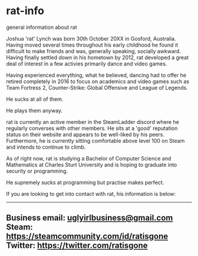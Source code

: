 # rat-info
general information about rat

Joshua 'rat' Lynch was born 30th October 20XX in Gosford, Australia. Having moved several times throughout his early childhood he found it difficult to make friends and was, generally speaking, socially awkward. Having finally settled down in his hometown by 2012, rat developed a great deal of interest in a few activies primarily dance and video games.

Having experienced everything, what he believed, dancing had to offer he retired completely in 2016 to focus on academics and video games such as Team Fortress 2, Counter-Strike: Global Offensive and League of Legends.

He sucks at all of them. 

He plays them anyway.

rat is currently an active member in the SteamLadder discord where he regularly converses with other members. He sits at a 'good' reputation status on their website and appears to be well-liked by his peers. Furthermore, he is currently sitting comfortable above level 100 on Steam and intends to continue to climb. 

As of right now, rat is studying a Bachelor of Computer Science and Mathematics at Charles Sturt University and is hoping to graduate into security or programming.

He supremely sucks at programming but practise makes perfect.

If you are looking to get into contact with rat, his information is below:


------------------------------------------------
Business email: uglyirlbusiness@gmail.com
Steam: https://steamcommunity.com/id/ratisgone
Twitter: https://twitter.com/ratisgone
------------------------------------------------
